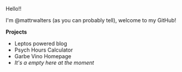 Hello!!

I'm @mattrwalters (as you can probably tell), welcome to my GitHub!

**Projects**
- Leptos powered blog
- Psych Hours Calculator
- Garbe Vino Homepage
- _It's a empty here at the moment_